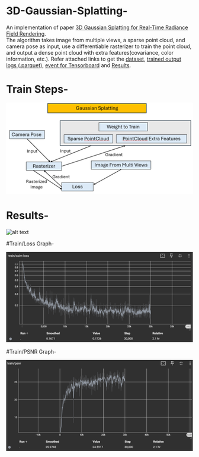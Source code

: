 # 3D-Gaussian-Splatting-
An implementation of paper [3D Gaussian Splatting for Real-Time Radiance Field Rendering](https://repo-sam.inria.fr/fungraph/3d-gaussian-splatting/).  
The algorithm takes image from multiple views, a sparse point cloud, and camera pose as input, use a differentiable rasterizer to train the point cloud, and output a dense point cloud with extra features(covariance, color information, etc.). Refer attached links to get the 
[dataset](https://drive.google.com/drive/folders/1FfYRrKjHXwqhbaOIGE1_AspUxMOWXqmN?usp=sharing), 
[trained output logs (.parquet)](https://drive.google.com/drive/folders/1fnJib6JGTc9BAMBZIpcgKRhYR-L3o5Wn?usp=sharing), 
[event for Tensorboard](https://drive.google.com/file/d/1rEgp3nYl6l-JG8jQyG5fybu5JF_Ei_9r/view?usp=sharing) and 
[Results](https://drive.google.com/drive/folders/1grh0cva9WUlQwC5ljeca-hEmrWze8yUJ?usp=sharing).

# Train Steps-

![alt text](https://github.com/DhirajRouniyar/3D-Gaussian-Splatting-/blob/main/Output/Train_steps_Gaussian_Splatting.png)

# Results-

![alt text](https://github.com/DhirajRouniyar/3D-Gaussian-Splatting-/blob/main/Output/Output_Gaussian_Splatting_.gif)

#Train/Loss Graph-

![alt text](https://github.com/DhirajRouniyar/3D-Gaussian-Splatting-/blob/main/Output/Loss%20graph.png)

#Train/PSNR Graph-

![alt text](https://github.com/DhirajRouniyar/3D-Gaussian-Splatting-/blob/main/Output/PSNR%20graph.png)
